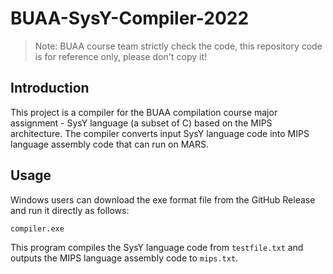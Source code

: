 # BUAA-SysY-Compiler-2022
> Note: BUAA course team strictly check the code, this repository code is for reference only, please don't copy it!

## Introduction

This project is a compiler for the BUAA compilation course major assignment - SysY language (a subset of C) based on the MIPS architecture. The compiler converts input SysY language code into MIPS language assembly code that can run on MARS.

## Usage

Windows users can download the exe format file from the GitHub Release and run it directly as follows:

```
compiler.exe
```

This program compiles the SysY language code from ``testfile.txt`` and outputs the MIPS language assembly code to ``mips.txt``.
